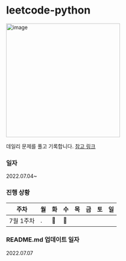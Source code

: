 # leetcode-python

<img width="309" alt="image" src="https://user-images.githubusercontent.com/92101831/177693534-9b579c58-e393-45a1-9202-8b0c4af31c04.png">

데일리 문제를 풀고 기록합니다.
[참고 링크](https://leetcode.com/problemset/all/)


### 일자
2022.07.04~

### 진행 상황
|주차|월|화|수|목|금|토|일
|--|--|--|--|--|--|--|--|
|7월 1주차|.|🙆|🙆||||

### README.md 업데이트 일자
2022.07.07
